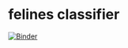 # felines classifier

[![Binder](https://mybinder.org/badge_logo.svg)](https://mybinder.org/v2/gh/fpeduu/felines-classifier/HEAD?urlpath=%2Fvoila%2Frender%2Ffelines_classifier.ipynb)